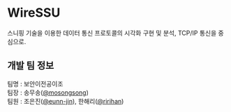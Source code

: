 # WireSSU
스니핑 기술을 이용한 데이터 통신 프로토콜의 시각화 구현 및 분석, TCP/IP 통신을 중심으로.  

## 개발 팀 정보
팀명 : 보안이전공이조  
팀장 : 송무송([@mosongsong](https://github.com/moosongsong))  
팀원 : 조은진([@eunn-jin](https://github.com/eunn-jin)), 한해리([@ririhan](https://github.com/RIANAEH))
